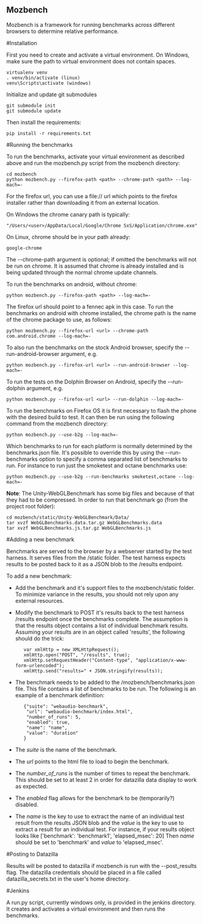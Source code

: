 Mozbench
--------
Mozbench is a framework for running benchmarks across different browsers
to determine relative performance.

#Installation

First you need to create and activate a virtual environment. On Windows,
make sure the path to virtual environment does not contain spaces.

    virtualenv venv
    . venv/bin/activate (linux)
    venv\Scripts\activate (windows)
 
Initialize and update git submodules

    git submodule init
    git submodule update

Then install the requirements:

    pip install -r requirements.txt

#Running the benchmarks

To run the benchmarks, activate your virtual environment as described above
and run the mozbench.py script from the mozbench directory:

    cd mozbench
    python mozbench.py --firefox-path <path> --chrome-path <path> --log-mach=-

For the firefox url, you can use a file:// url which points to the firefox
installer rather than downloading it from an external location.

On Windows the chrome canary path is typically:

    "/Users/<user>/AppData/Local/Google/Chrome SxS/Application/chrome.exe"

On Linux, chrome should be in your path already:

    google-chrome

The --chrome-path argument is optional; if omitted the benchmarks will not
be run on chrome. It is assumed that chrome is already installed and is being
updated through the normal chrome update channels.

To run the benchmarks on android, without chrome:

    python mozbench.py --firefox-path <path> --log-mach=-

The firefox url should point to a fennec apk in this case. To run the benchmarks
on android with chrome installed, the chrome path is the name of the chrome
package to use, as follows:

    python mozbench.py --firefox-url <url> --chrome-path com.android.chrome --log-mach=-

To also run the benchmarks on the stock Android browser, specify the
--run-android-browser argument, e.g.

    python mozbench.py --firefox-url <url> --run-android-browser --log-mach=-

To run the tests on the Dolphin Browser on Android, specify the
--run-dolphin argument, e.g.

    python mozbench.py --firefox-url <url> --run-dolphin --log-mach=-

To run the benchmarks on Firefox OS it is first necessary to flash the phone
with the desired build to test. It can then be run using the following command
from the mozbench directory:

    python mozbench.py --use-b2g --log-mach=-

Which benchmarks to run for each platform is normally determined by the
benchmarks.json file. It's possible to override this by using the
--run-benchmarks option to specify a comma separated list of benchmarks to
run. For instance to run just the smoketest and octane benchmarks use:

    python mozbench.py --use-b2g --run-benchmarks smoketest,octane --log-mach=-

**Note**: The Unity-WebGLBenchmark has some big files and because of that they
had to be compressed. In order to run that benchmark go (from the project root
folder):

    cd mozbench/static/Unity-WebGLBenchmark/Data/
    tar xvzf WebGLBenchmarks.data.tar.gz WebGLBenchmarks.data
    tar xvzf WebGLBenchmarks.js.tar.gz WebGLBenchmarks.js

#Adding a new benchmark

Benchmarks are served to the browser by a webserver started by the test
harness. It serves files from the /static folder. The test harness expects
results to be posted back to it as a JSON blob to the /results endpoint.

To add a new benchmark:

* Add the benchmark and it's support files to the mozbench/static folder.
To minimize variance in the results, you should not rely upon any external
resources.

* Modify the benchmark to POST it's results back to the test harness
/results endpoint once the benchmarks complete. The assumption is that the
results object contains a list of individual benchmark results. Assuming
your results are in an object called 'results', the following should do the
trick:

         var xmlHttp = new XMLHttpRequest();
         xmlHttp.open("POST", "/results", true);
         xmlHttp.setRequestHeader("Content-type", "application/x-www-form-urlencoded");
         xmlHttp.send("results=" + JSON.stringify(results));

* The benchmark needs to be added to the /mozbench/benchmarks.json file.
This file contains a list of benchmarks to be run. The following is an
example of a benchmark definition:

         {"suite": "webaudio-benchmark",
          "url": "webaudio-benchmark/index.html",
          "number_of_runs": 5,
          "enabled": true,
          "name": "name",
          "value": "duration"
         }

* The _suite_ is the name of the benchmark.
* The _url_ points to the html file to load to begin the benchmark.
* The _number\_of\_runs_ is the number of times to repeat the benchmark.
This should be set to at least 2 in order for datazilla data display to
work as expected.
* The _enabled_ flag allows for the benchmark to be (temporarily?) disabled.
* The _name_ is the key to use to extract the name of an individual test
result from the results JSON blob and the _value_ is the key to use to
extract a result for an individual test. For instance, if your results
object looks like ['benchmark': 'benchmark1', 'elapsed\_msec': 20] Then
_name_ should be set to 'benchmark' and _value_ to 'elapsed\_msec'.

#Posting to Datazilla

Results will be posted to datazilla if mozbench is run with the
--post\_results flag. The datazilla credentials should be placed in a file
called datazilla_secrets.txt in the user's home directory.

#Jenkins

A run.py script, currently windows only, is provided in the jenkins
directory. It creates and activates a virtual environment and then runs the
benchmarks.
